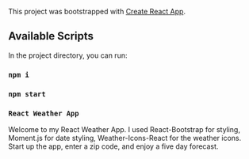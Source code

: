 This project was bootstrapped with [Create React App](https://github.com/facebook/create-react-app).

## Available Scripts

In the project directory, you can run:

### `npm i`
### `npm start`


### `React Weather App`

Welcome to my React Weather App. I used React-Bootstrap for styling, Moment.js for date styling, Weather-Icons-React for the weather icons. Start up the app, enter a zip code, and enjoy a five day forecast. 
